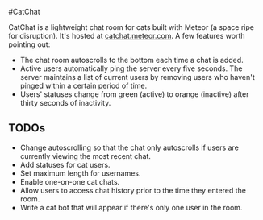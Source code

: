 #CatChat

CatChat is a lightweight chat room for cats built with Meteor (a space ripe for disruption).  It's hosted at [catchat.meteor.com](http://catchat.meteor.com).  A few features worth pointing out:

* The chat room autoscrolls to the bottom each time a chat is added.
* Active users automatically ping the server every five seconds.  The server maintains a list of current users by removing users who haven't pinged within a certain period of time.
* Users' statuses change from green (active) to orange (inactive) after thirty seconds of inactivity.

## TODOs

* Change autoscrolling so that the chat only autoscrolls if users are currently viewing the most recent chat.
* Add statuses for cat users.
* Set maximum length for usernames.
* Enable one-on-one cat chats.
* Allow users to access chat history prior to the time they entered the room.
* Write a cat bot that will appear if there's only one user in the room.